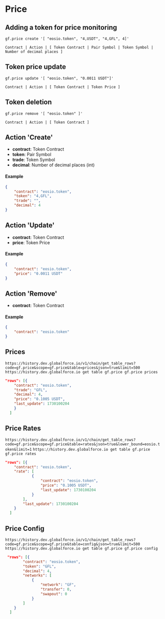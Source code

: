 # Price

## Adding a token for price monitoring
```
gf.price create '[ "eosio.token", "4,USDT", "4,GFL", 4]'
```
``Contract | Action | [ Token Contract | Pair Symbol | Token Symbol | Number of decimal places ]``

## Token price update
```
gf.price update '[ "eosio.token", "0.0011 USDT"]'
```
``Contract | Action | [ Token Contract | Token Price ]``
## Token deletion
```
gf.price remove '[ "eosio.token" ]'
```
``Contract | Action | [ Token Contract ]``

## Action '**Create**'

- **contract**: Token Contract
- **token**: Pair Symbol
- **trade**: Token Symbol
- **decimal**: Number of decimal places (int)

#### Example
```json
{
    "contract": "eosio.token",
	"token": "4,GFL",
	"trade": "",
    "decimal": 4
}
```

## Action '**Update**'

- **contract**: Token Contract
- **price**: Token Price

#### Example
```json
{
    "contract": "eosio.token",
	"price": "0.0011 USDT"
}
```

## Action '**Remove**'

- **contract**: Token Contract

#### Example
```json
{
    "contract": "eosio.token"
}
```

## Prices

``https://history.dev.globalforce.io/v1/chain/get_table_rows?code=gf.price&scope=gf.price&table=prices&json=true&limit=500``
``https://history.dev.globalforce.io get table gf.price gf.price prices``

```json
"rows": [{
    "contract": "eosio.token",
    "trade": "GFL",
    "decimal": 4,
    "price": "0.1005 USDT",
    "last_update": 1730100204
	}
  ]
```

## Price Rates

``https://history.dev.globalforce.io/v1/chain/get_table_rows?code=gf.price&scope=gf.price&table=rates&json=true&lower_bound=eosio.token&limit=1``
``https://history.dev.globalforce.io get table gf.price gf.price rates``

```json
"rows": [{
    "contract": "eosio.token",
    "rate": [
			{
				"contract": "eosio.token",
				"price": "0.1005 USDT",
				"last_update": 1730100204
			}
		],
		"last_update": 1730100204
	}
  ]
```

## Price Config

``https://history.dev.globalforce.io/v1/chain/get_table_rows?code=gf.price&scope=gf.price&table=config&json=true&limit=500``
``https://history.dev.globalforce.io get table gf.price gf.price config``

```json
 "rows": [{
		"contract": "eosio.token",
		"token": "GFL",
		"decimal": 4,
		"networks": [
			{
				"network": "GF",
				"transfer": 0,
				"swapout": 0
			}
		]
	}
  ]
```